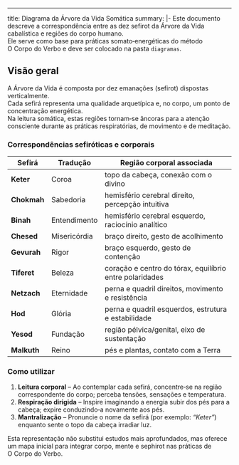 ---
title: Diagrama da Árvore da Vida Somática
summary: |-
  Este documento descreve a correspondência entre as dez sefirot da Árvore da Vida cabalística e regiões do corpo humano.  
  Ele serve como base para práticas somato‑energéticas do método O Corpo do Verbo e deve ser colocado na pasta `diagramas`.

## Visão geral

A Árvore da Vida é composta por dez emanações (sefirot) dispostas verticalmente.  
Cada sefirá representa uma qualidade arquetípica e, no corpo, um ponto de concentração energética.  
Na leitura somática, estas regiões tornam‑se âncoras para a atenção consciente durante as práticas respiratórias, de movimento e de meditação.

### Correspondências sefiróticas e corporais

| Sefirá | Tradução | Região corporal associada |
|-------|---------|----------------------------|
| **Keter** | Coroa | topo da cabeça, conexão com o divino |
| **Chokmah** | Sabedoria | hemisfério cerebral direito, percepção intuitiva |
| **Binah** | Entendimento | hemisfério cerebral esquerdo, raciocínio analítico |
| **Chesed** | Misericórdia | braço direito, gesto de acolhimento |
| **Gevurah** | Rigor | braço esquerdo, gesto de contenção |
| **Tiferet** | Beleza | coração e centro do tórax, equilíbrio entre polaridades |
| **Netzach** | Eternidade | perna e quadril direitos, movimento e resistência |
| **Hod** | Glória | perna e quadril esquerdos, estrutura e estabilidade |
| **Yesod** | Fundação | região pélvica/genital, eixo de sustentação |
| **Malkuth** | Reino | pés e plantas, contato com a Terra |

### Como utilizar

1. **Leitura corporal** – Ao contemplar cada sefirá, concentre‑se na região correspondente do corpo; perceba tensões, sensações e temperatura.  
2. **Respiração dirigida** – Inspire imaginando a energia subir dos pés para a cabeça; expire conduzindo‑a novamente aos pés.  
3. **Mantralização** – Pronuncie o nome da sefirá (por exemplo: *“Keter”*) enquanto sente o topo da cabeça irradiar luz.

Esta representação não substitui estudos mais aprofundados, mas oferece um mapa inicial para integrar corpo, mente e sephirot nas práticas de O Corpo do Verbo.

